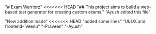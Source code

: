 "# Exam Warriorz" 
<<<<<<< HEAD
"## This project aims to build a web-based test generator for creating custom exams." 
"Ayush edited this file" 

"New addition made"
<<<<<<< HEAD
"added some lines" 
"UI/UX and frontend- Veenu"
"-Praveen"
"-Ayush" 
